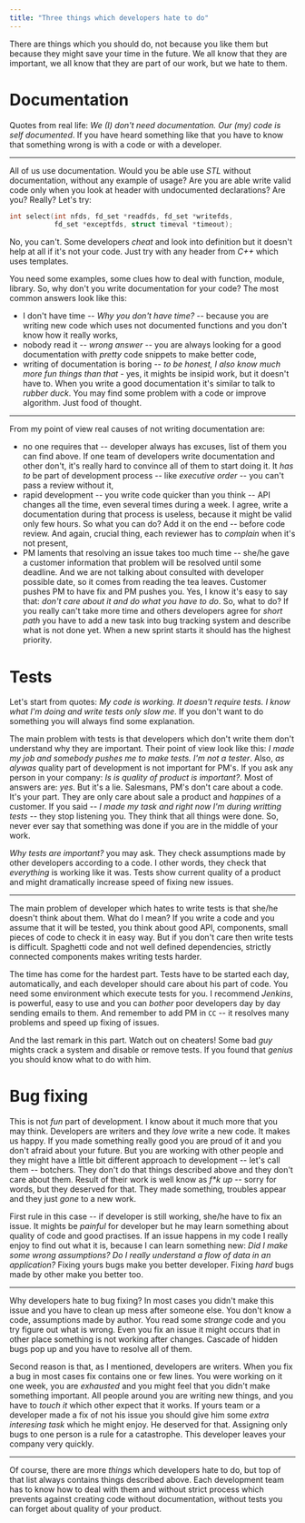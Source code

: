 ```yaml
---
title: "Three things which developers hate to do"
---
```


There are things which you should do, not because you like them but
because they might save your time in the future. We all know that
they are important, we all know that they are part of our work, but
we hate to them.

# Documentation

Quotes from real life: _We (I) don't need documentation. Our (my)
code is self documented_. If you have heard something like that
you have to know that something wrong is with a code or with a developer.

---

All of us use documentation. Would you be able use _STL_ without documentation,
without any example of usage? Are you are able write valid code only when
you look at header with undocumented declarations? Are you? Really? Let's try:

```cpp
int select(int nfds, fd_set *readfds, fd_set *writefds,
           fd_set *exceptfds, struct timeval *timeout);
```

No, you can't. Some developers _cheat_ and look into definition but it doesn't
help at all if it's not your code. Just try with any header from _C++_ which
uses templates.

You need some examples, some clues how to deal with function, module, library. So,
why don't you write documentation for your code? The most common answers look like this:
* I don't have time -- _Why you don't have time?_ -- because you are writing
new code which uses not documented functions and you don't know how it really works,
* nobody read it -- _wrong answer_ -- you are always looking for a good documentation
with _pretty_ code snippets to make better code,
* writing of documentation is boring -- _to be honest, I also know much more fun things than
that_ - yes, it mights be insipid work, but it doesn't have to. When you write a good
documentation it's similar to talk to _rubber duck_. You may find some problem with
a code or improve algorithm. Just food of thought.

---

From my point of view real causes of not writing documentation are:
* no one requires that -- developer always has excuses, list of them you can find above.
If one team of developers write documentation and other don't, it's really hard to
convince all of them to start doing it. It _has to_ be part of development process --
like _executive order_ -- you can't pass a review without it,
* rapid development -- you write code quicker than you think -- API changes all the time,
even several times during a week. I agree, write a documentation during that process is useless,
because it might be valid only few hours. So what you can do? Add it on the end -- before code
review. And again, crucial thing, each reviewer has to _complain_ when it's not present,
* PM laments that resolving an issue takes too much time -- she/he gave a customer
information that problem will be resolved until some deadline. And we are not talking about
consulted with developer possible date, so it comes from reading the tea leaves. Customer pushes
PM to have fix and PM pushes you. Yes, I know it's easy to say that: _don't care about it and
do what you have to do_. So, what to do?  If you really can't take more time and others developers
agree for _short path_ you have to add a new task into bug tracking system and describe what is not done
yet. When a new sprint starts it should has the highest priority.

# Tests 

Let's start from quotes: _My code is working. It doesn't require tests. I know what I'm doing and
write tests only slow me_. If you don't want to do something you will always find some explanation.

The main problem with tests is that developers which don't write them don't understand why they are
important. Their point of view look like this: _I made my job and somebody pushes me to make tests.
I'm not a tester_. Also, _as alywas_ quality part of development is not important for PM's. If you ask
any person in your company: _Is is quality of product is important?_. Most of answers are: _yes_.
But it's a lie. Salesmans, PM's don't care about a code. It's your part. They are
only care about sale a product and _happines_ of a customer. If you said -- _I made my task and right
now I'm during writting tests_ --  they stop listening you. They think that all things were done. So,
never ever say that something was done if you are in the middle of your work.

_Why tests are important?_ you may ask. They check assumptions made by other developers according to a code.
I other words, they check that _everything_ is working like it was. Tests show current quality of a product
and might dramatically increase speed of fixing new issues.

---

The main problem of developer which hates to write tests is that she/he doesn't think about them. What do I mean?
If you write a code and you assume that it will be tested, you think about good API, components, small
pieces of code to check it in easy way. But if you don't care then write tests is difficult. Spaghetti
code and not well defined dependencies, strictly connected components makes writing tests harder.

The time has come for the hardest part. Tests have to be started each day, automatically, and each developer
should care about his part of code. You need some environment which execute tests for you. I recommend _Jenkins_,
is powerful, easy to use and you can _bother_ poor developers day by day sending emails to them. And remember
to add PM in `CC` -- it resolves many problems and speed up fixing of issues.

And the last remark in this part. Watch out on cheaters! Some bad _guy_ mights crack a system and disable or remove
tests. If you found that _genius_ you should know what to do with him.


# Bug fixing

This is not _fun_ part of development. I know about it much more that you may think. Developers are writers and
they _love_ write a new code. It makes us happy. If you made something really good you are proud of it and
you don't afraid about your future. But you are working with other people and they might have a little bit
different approach to development -- let's call them -- botchers. They don't do that things described
above and they don't care about them. Result of their work is well know as _f*k up_ -- sorry for words, but they
deserved for that. They made something, troubles appear and they just _gone_ to a new work.

First rule in this case -- if developer is still working, she/he have to fix an issue.
It mights be _painful_ for developer but he may learn something about quality of code and good practises.
If an issue happens in my code I really enjoy to find out what it is, because I can learn something new: _Did I make 
some wrong assumptions? Do I really understand a flow of data in an application?_ Fixing yours bugs make you
better developer. Fixing _hard_ bugs made by other make you better too.

---

Why developers hate to bug fixing? In most cases you didn't make this issue and  you have to clean up mess after someone
else. You don't know a code, assumptions made by author. You read some _strange_ code and you try figure out what
is wrong. Even you fix an issue it might occurs that in other place something is not working after changes. Cascade
of hidden bugs pop up and you have to resolve all of them.

Second reason is that, as I mentioned, developers are writers. When you fix a bug in most cases fix contains one or
few lines. You were working on it one week, you are _exhausted_ and you might feel that you didn't make something important.
All people around you are writing new things, and you have to _touch it_ which other expect that it works.
If yours team or a developer made a fix of not his issue you should give him some _extra interesing task_ which he
might enjoy. He deserved for that. Assigning only bugs to one person is a rule for a catastrophe. This
developer leaves your company very quickly.

---

Of course, there are more _things_ which developers hate to do, but top of that list always contains things described above.
Each development team has to know how to deal with them and without strict process which prevents against creating code without documentation,
without tests you can forget about quality of your product.
